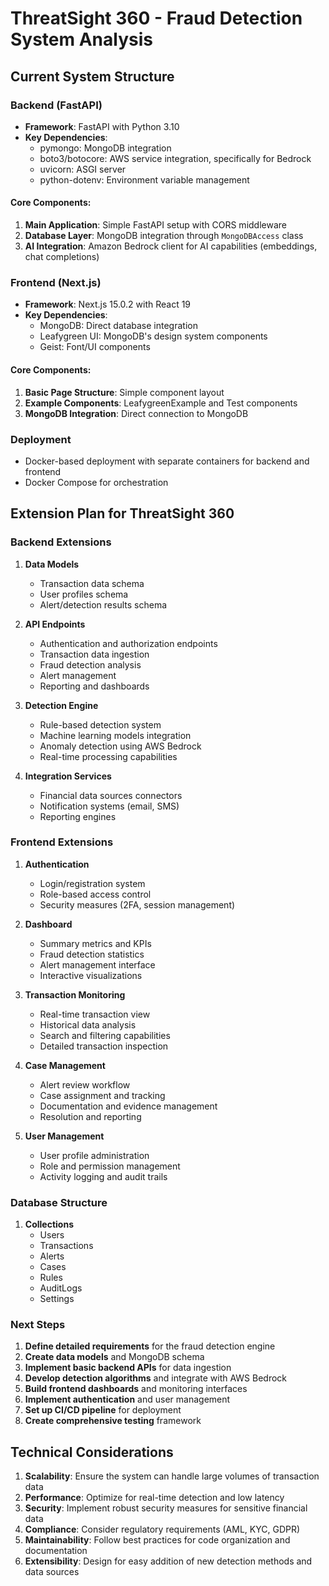 # ThreatSight 360 - Fraud Detection System Analysis

## Current System Structure

### Backend (FastAPI)
- **Framework**: FastAPI with Python 3.10
- **Key Dependencies**:
  - pymongo: MongoDB integration
  - boto3/botocore: AWS service integration, specifically for Bedrock
  - uvicorn: ASGI server
  - python-dotenv: Environment variable management

#### Core Components:
1. **Main Application**: Simple FastAPI setup with CORS middleware
2. **Database Layer**: MongoDB integration through `MongoDBAccess` class
3. **AI Integration**: Amazon Bedrock client for AI capabilities (embeddings, chat completions)

### Frontend (Next.js)
- **Framework**: Next.js 15.0.2 with React 19
- **Key Dependencies**:
  - MongoDB: Direct database integration
  - Leafygreen UI: MongoDB's design system components
  - Geist: Font/UI components

#### Core Components:
1. **Basic Page Structure**: Simple component layout
2. **Example Components**: LeafygreenExample and Test components
3. **MongoDB Integration**: Direct connection to MongoDB

### Deployment
- Docker-based deployment with separate containers for backend and frontend
- Docker Compose for orchestration

## Extension Plan for ThreatSight 360

### Backend Extensions

1. **Data Models**
   - Transaction data schema
   - User profiles schema
   - Alert/detection results schema

2. **API Endpoints**
   - Authentication and authorization endpoints
   - Transaction data ingestion
   - Fraud detection analysis
   - Alert management
   - Reporting and dashboards

3. **Detection Engine**
   - Rule-based detection system
   - Machine learning models integration
   - Anomaly detection using AWS Bedrock
   - Real-time processing capabilities

4. **Integration Services**
   - Financial data sources connectors
   - Notification systems (email, SMS)
   - Reporting engines

### Frontend Extensions

1. **Authentication**
   - Login/registration system
   - Role-based access control
   - Security measures (2FA, session management)

2. **Dashboard**
   - Summary metrics and KPIs
   - Fraud detection statistics
   - Alert management interface
   - Interactive visualizations

3. **Transaction Monitoring**
   - Real-time transaction view
   - Historical data analysis
   - Search and filtering capabilities
   - Detailed transaction inspection

4. **Case Management**
   - Alert review workflow
   - Case assignment and tracking
   - Documentation and evidence management
   - Resolution and reporting

5. **User Management**
   - User profile administration
   - Role and permission management
   - Activity logging and audit trails

### Database Structure

1. **Collections**
   - Users
   - Transactions
   - Alerts
   - Cases
   - Rules
   - AuditLogs
   - Settings

### Next Steps

1. **Define detailed requirements** for the fraud detection engine
2. **Create data models** and MongoDB schema
3. **Implement basic backend APIs** for data ingestion
4. **Develop detection algorithms** and integrate with AWS Bedrock
5. **Build frontend dashboards** and monitoring interfaces
6. **Implement authentication** and user management
7. **Set up CI/CD pipeline** for deployment
8. **Create comprehensive testing** framework

## Technical Considerations

1. **Scalability**: Ensure the system can handle large volumes of transaction data
2. **Performance**: Optimize for real-time detection and low latency
3. **Security**: Implement robust security measures for sensitive financial data
4. **Compliance**: Consider regulatory requirements (AML, KYC, GDPR)
5. **Maintainability**: Follow best practices for code organization and documentation
6. **Extensibility**: Design for easy addition of new detection methods and data sources